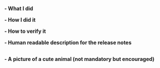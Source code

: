 <!--
Make sure you've read and understood our contributing guidelines;
https://github.com/docker/cli/blob/master/CONTRIBUTING.md

** Make sure all your commits include a signature generated with `git commit -s` **

For additional information on our contributing process, read our contributing
guide https://docs.docker.com/opensource/code/

If this is a bug fix, make sure your description includes "fixes #xxxx", or
"closes #xxxx"

Provide the following information:
-->

**- What I did**

**- How I did it**

**- How to verify it**

**- Human readable description for the release notes**
<!--
Write a short (one line) summary that describes the changes in this
pull request for inclusion in the changelog.
It must be placed inside the below triple backticks section.

NOTE: Only fill this section if changes introduced in this PR are user-facing.
The PR must have a relevant impact/ label.
-->
```markdown changelog


```

**- A picture of a cute animal (not mandatory but encouraged)**


